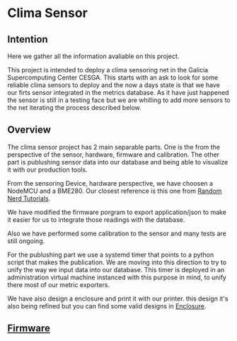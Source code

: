 # Clima Sensor

## Intention
Here we gather all the information avaliable on this project.

This project is intended to deploy a clima sensoring net in the Galicia Supercomputing Center CESGA. This starts with an ask to look for some reliable clima sensors to deploy and the now a days state is that we have our firts sensor integrated in the metrics database. As it have just happened the sensor is still in a testing face but we are whilling to add more sensors to the net iterating the process described below.

## Overview

The clima sensor project has 2 main separable parts. One is the from the perspective of the sensor, hardware, firmware and calibration. The other part is publushing sensor data into our database and being able to visualize it with our production tools. 

From the sensoring Device, hardware perspective, we have choosen a NodeMCU and a BME280. 
Our closest reference is this one from [Random Nerd Tutorials](https://randomnerdtutorials.com/esp8266-bme280-arduino-ide/).

We have modified the firmware porgram to export application/json to make it easier for us to integrate those readings with the database.

Also we have performed some calibration to the sensor and many tests are still ongoing.

For the publushing part we use a systemd timer that points to a python script that makes the publication. We are moving into this direction to try to unify the way we input data into our database. This timer is deployed in an administration virtual machine instanced with this purpose in mind, to unify there most of our metric exporters.

We have also design a enclosure and print it with our printer. this design it's also being refined but you can find some valid designs in [Enclosure](https://gitlab.com/cesga-sistemas/clima_sensor/-/tree/main/Enclosure).

## [Firmware](https://gitlab.com/cesga-sistemas/clima_sensor/-/blob/main/Firmware/Cesga-Prototype-Sensor-text-based.ino)

